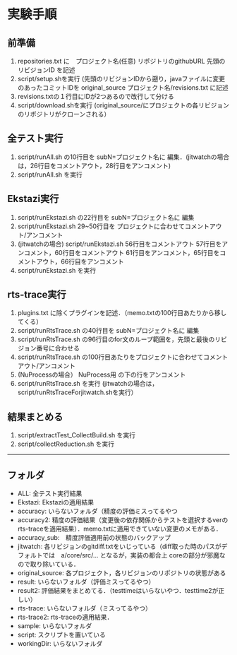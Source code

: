 # 実験手順
## 前準備
1. repositories.txt に　プロジェクト名(任意) リポジトリのgithubURL 先頭のリビジョンID を記述
2. script/setup.shを実行 (先頭のリビジョンIDから遡り，javaファイルに変更のあったコミットIDを original_source
プロジェクト名/revisions.txt に記述
3. revisions.txtの１行目にIDが2つあるので改行して分ける
4. script/download.shを実行 (original_source/にプロジェクトの各リビジョンのリポジトリがクローンされる）

## 全テスト実行
1. script/runAll.sh の10行目を subN=プロジェクト名に 編集．(jitwatchの場合は，26行目をコメントアウト，28行目をアンコメント)
2. script/runAll.sh を実行

## Ekstazi実行
1. script/runEkstazi.sh の22行目を  subN=プロジェクト名に 編集
2. script/runEkstazi.sh 29~50行目を プロジェクトに合わせてコメントアウト/アンコメント
3. (jitwatchの場合) script/runEkstazi.sh 56行目をコメントアウト 57行目をアンコメント，60行目をコメントアウト 61行目をアンコメント，65行目をコメントアウト，66行目をアンコメント
4. script/runEkstazi.sh を実行

## rts-trace実行
1. plugins.txt に除くプラグインを記述．（memo.txtの100行目あたりから移してくる）
2. script/runRtsTrace.sh の40行目を subN=プロジェクト名に 編集
3. script/runRtsTrace.sh の96行目のfor文のループ範囲を，先頭と最後のリビジョン番号に合わせる
4. script/runRtsTrace.sh の100行目あたりをプロジェクトに合わせてコメントアウト/アンコメント
5. (NuProcessの場合） NuProcess用 の下の行をアンコメント
6. script/runRtsTrace.sh を実行
(jitwatchの場合は，script/runRtsTraceForjitwatch.shを実行）

## 結果まとめる
1. script/extractTest_CollectBuild.sh を実行
2. script/collectReduction.sh を実行

-------------------------------------------------------------------------
## フォルダ
- ALL: 全テスト実行結果
- Ekstazi: Ekstaziの適用結果
- accuracy: いらないフォルダ（精度の評価ミスってるやつ
- accuracy2: 精度の評価結果（変更後の依存関係からテストを選択するverのrts-traceを適用結果）．memo.txtに適用できていない変更のメモがある．
- accuracy_sub:　精度評価適用前の状態のバックアップ
- jitwatch: 各リビジョンのgitdiff.txtをいじっている（diff取った時のパスがデフォルトでは　a/core/src/... となるが，実装の都合上 coreの部分が邪魔なので取り除いている．
- original_source: 各プロジェクト，各リビジョンのリポジトリの状態がある
- result: いらないフォルダ（評価ミスってるやつ）
- result2: 評価結果をまとめてる．（testtimeはいらないやつ．testtime2が正しい）
- rts-trace: いらないフォルダ（ミスってるやつ）
- rts-trace2: rts-traceの適用結果．
- sample: いらないフォルダ
- script: スクリプトを置いている
- workingDir: いらないフォルダ


